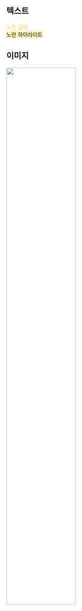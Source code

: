 ## 텍스트

<span style="color:#ffd33d">노란 글씨</span>
<br>
<span style="background-color:#fff5b1">노란 하이라이트</span>

## 이미지

<p align="left">
  <img src="이미지 정렬 및 크기" style="width: 60%" />
</p>
